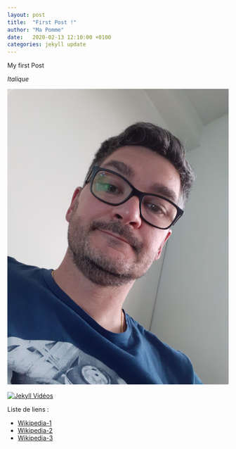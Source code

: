 ```yaml
---
layout: post
title:  "First Post !"
author: "Ma Pomme"
date:   2020-02-13 12:10:00 +0100
categories: jekyll update
---
```

My first Post

*Italique*

![Avatar](/assets/avatar.jpg)

[![Jekyll Vidéos](https://img.youtube.com/vi/crHd8WaSOw8/0.jpg)](https://www.youtube.com/watch?v=crHd8WaSOw8)

Liste de liens :

- [Wikipedia-1](https://fr.wikipedia.org/wiki/Docteur_Jekyll_et_M._Hyde)
- [Wikipedia-2](https://fr.wikipedia.org/wiki/L%27%C3%89trange_Cas_du_docteur_Jekyll_et_de_M._Hyde)
- [Wikipedia-3](https://en.wikipedia.org/wiki/Strange_Case_of_Dr_Jekyll_and_Mr_Hyde)

[jekyll-docs]: https://jekyllrb.com/docs/home
[jekyll-gh]:   https://github.com/jekyll/jekyll
[jekyll-talk]: https://talk.jekyllrb.com/
